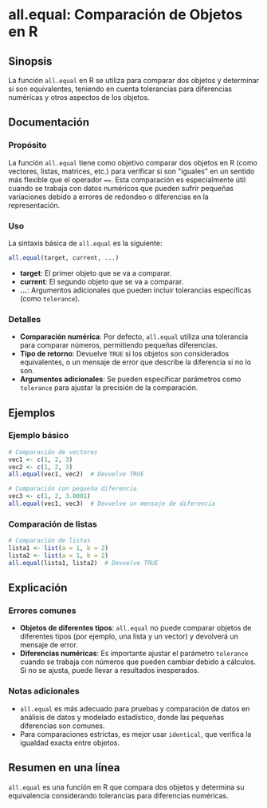 <!--
Meta Description: # all.equal: Comparación de Objetos en R ## Sinopsis La función `all.equal` en R se utiliza para comparar dos objetos y determinar si son equivalentes...
Meta Keywords: all, equal, comparación, objetos, que
-->

# all.equal: Comparación de Objetos en R

## Sinopsis
La función `all.equal` en R se utiliza para comparar dos objetos y determinar si son equivalentes, teniendo en cuenta tolerancias para diferencias numéricas y otros aspectos de los objetos.

## Documentación
### Propósito
La función `all.equal` tiene como objetivo comparar dos objetos en R (como vectores, listas, matrices, etc.) para verificar si son "iguales" en un sentido más flexible que el operador `==`. Esta comparación es especialmente útil cuando se trabaja con datos numéricos que pueden sufrir pequeñas variaciones debido a errores de redondeo o diferencias en la representación.

### Uso
La sintaxis básica de `all.equal` es la siguiente:

```R
all.equal(target, current, ...)
```

- **target**: El primer objeto que se va a comparar.
- **current**: El segundo objeto que se va a comparar.
- **...**: Argumentos adicionales que pueden incluir tolerancias específicas (como `tolerance`).

### Detalles
- **Comparación numérica**: Por defecto, `all.equal` utiliza una tolerancia para comparar números, permitiendo pequeñas diferencias.
- **Tipo de retorno**: Devuelve `TRUE` si los objetos son considerados equivalentes, o un mensaje de error que describe la diferencia si no lo son.
- **Argumentos adicionales**: Se pueden especificar parámetros como `tolerance` para ajustar la precisión de la comparación.

## Ejemplos
### Ejemplo básico
```R
# Comparación de vectores
vec1 <- c(1, 2, 3)
vec2 <- c(1, 2, 3)
all.equal(vec1, vec2)  # Devuelve TRUE

# Comparación con pequeña diferencia
vec3 <- c(1, 2, 3.0001)
all.equal(vec1, vec3)  # Devuelve un mensaje de diferencia
```

### Comparación de listas
```R
# Comparación de listas
lista1 <- list(a = 1, b = 2)
lista2 <- list(a = 1, b = 2)
all.equal(lista1, lista2)  # Devuelve TRUE
```

## Explicación
### Errores comunes
- **Objetos de diferentes tipos**: `all.equal` no puede comparar objetos de diferentes tipos (por ejemplo, una lista y un vector) y devolverá un mensaje de error.
- **Diferencias numéricas**: Es importante ajustar el parámetro `tolerance` cuando se trabaja con números que pueden cambiar debido a cálculos. Si no se ajusta, puede llevar a resultados inesperados.

### Notas adicionales
- `all.equal` es más adecuado para pruebas y comparación de datos en análisis de datos y modelado estadístico, donde las pequeñas diferencias son comunes.
- Para comparaciones estrictas, es mejor usar `identical`, que verifica la igualdad exacta entre objetos.

## Resumen en una línea
`all.equal` es una función en R que compara dos objetos y determina su equivalencia considerando tolerancias para diferencias numéricas.